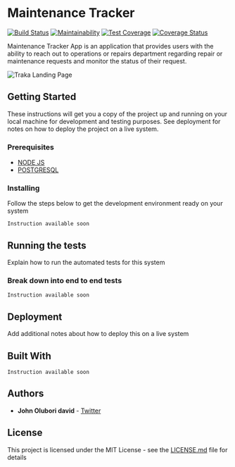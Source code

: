 # Maintenance Tracker

[![Build Status](https://travis-ci.org/holuborhee/maintenance-tracker.svg?branch=develop)](https://travis-ci.org/holuborhee/maintenance-tracker) [![Maintainability](https://api.codeclimate.com/v1/badges/7fd5c6d09179ea2a4cca/maintainability)](https://codeclimate.com/github/holuborhee/maintenance-tracker/maintainability) [![Test Coverage](https://api.codeclimate.com/v1/badges/7fd5c6d09179ea2a4cca/test_coverage)](https://codeclimate.com/github/holuborhee/maintenance-tracker/test_coverage) [![Coverage Status](https://coveralls.io/repos/github/holuborhee/maintenance-tracker/badge.svg)](https://coveralls.io/github/holuborhee/maintenance-tracker)



Maintenance Tracker App is an application that provides users with the ability to reach out to operations or repairs department regarding repair or maintenance requests and monitor the status of their request.

![Traka Landing Page](http://res.cloudinary.com/naera/image/upload/v1528227094/Screen_Shot_2018-06-05_at_7.59.46_PM_yoorol.png)

## Getting Started

These instructions will get you a copy of the project up and running on your local machine for development and testing purposes. See deployment for notes on how to deploy the project on a live system.

### Prerequisites

- [NODE JS](https://nodejs.org/en/)
- [POSTGRESQL](https://www.postgresql.org/)

### Installing

Follow the steps below to get the development environment ready on your system

```
Instruction available soon
```

## Running the tests

Explain how to run the automated tests for this system

### Break down into end to end tests

```
Instruction available soon
```

## Deployment

Add additional notes about how to deploy this on a live system

## Built With

```
Instruction available soon
```

## Authors

* **John Olubori david** - [Twitter](https://twitter.com/holuborhee)

## License

This project is licensed under the MIT License - see the [LICENSE.md](LICENSE.md) file for details
